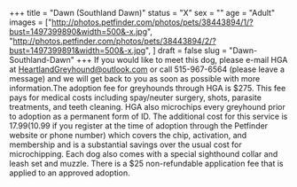 +++
title = "Dawn (Southland Dawn)"
status = "X"
sex = ""
age = "Adult"
images = ["http://photos.petfinder.com/photos/pets/38443894/1/?bust=1497399890&width=500&-x.jpg",
"http://photos.petfinder.com/photos/pets/38443894/2/?bust=1497399891&width=500&-x.jpg",
]
draft = false
slug = "Dawn-Southland-Dawn"
+++
If you would like to meet this dog, please e-mail HGA at HeartlandGreyhound@outlook.com or call 515-967-6564 (please leave a message) and we will get back to you as soon as possible with more information.The adoption fee for greyhounds through HGA is $275. This fee pays for medical costs including spay/neuter surgery, shots, parasite treatments, and teeth cleaning. HGA also microchips every greyhound prior to adoption as a permanent form of ID. The additional cost for this service is $17.99 ($10.99 if you register at the time of adoption through the Petfinder website or phone number) which covers the chip, activation, and membership and is a substantial savings over the usual cost for microchipping. Each dog also comes with a special sighthound collar and leash set and muzzle. There is a $25 non-refundable application fee that is applied to an approved adoption.
